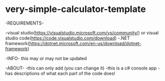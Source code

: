 # very-simple-calculator-template
-REQUIREMENTS-

-visual studio(https://visualstudio.microsoft.com/vs/community/) or visual studio code(https://code.visualstudio.com/download)
-.NET framework(https://dotnet.microsoft.com/en-us/download/dotnet-framework)

-INFO-
this may or may not be updated 

-ABOUT-
-this can only add  (you can change it)
-this is a c# console app 
-has descriptions of what each part of the code does!
